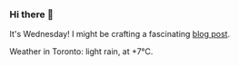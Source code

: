 ### Hi there :wave:

It's Wednesday! I might be crafting a fascinating [blog post](https://benjaminwuethrich.dev).

Weather in Toronto: light rain, at +7°C.
